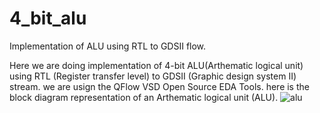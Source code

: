 # 4_bit_alu
Implementation of ALU using RTL to GDSII flow.

Here we are doing implementation of 4-bit ALU(Arthematic logical unit) using RTL (Register
transfer level) to GDSII (Graphic design system II) stream. we are usign the QFlow VSD Open Source EDA Tools.
here is the block diagram representation of an Arthematic logical unit (ALU).
![alu](https://github.com/user-attachments/assets/fab3ca1e-7aac-41ef-8ab5-7a9cab622c96)
